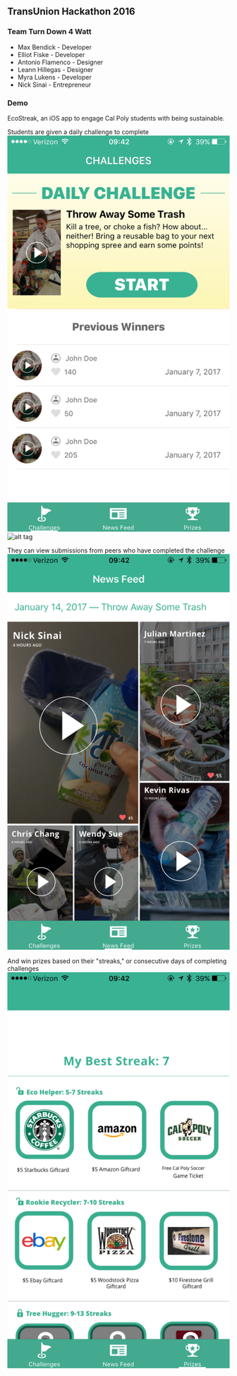 ## TransUnion Hackathon 2016
### Team Turn Down 4 Watt

* Max Bendick - Developer
* Elliot Fiske - Developer
* Antonio Flamenco - Designer
* Leann Hillegas - Designer
* Myra Lukens - Developer
* Nick Sinai - Entrepreneur

### Demo
EcoStreak, an iOS app to engage Cal Poly students with being sustainable.

Students are given a daily challenge to complete
![alt tag](challenges.PNG)
![alt tag](challenge_completed.gif)

They can view submissions from peers who have completed the challenge
![alt tag](news_feed.PNG)

And win prizes based on their "streaks," or consecutive days of completing challenges
![alt tag](prizes.PNG)
